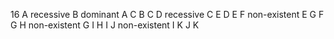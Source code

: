 16
A recessive
B dominant
A C
B C
D recessive
C E
D E
F non-existent
E G
F G
H non-existent
G I
H I
J non-existent
I K
J K
